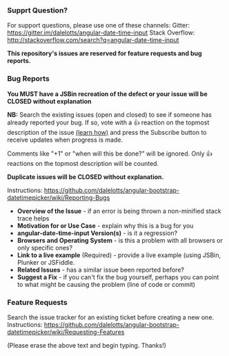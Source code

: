 ### Supprt Question?
For support questions, please use one of these channels: 
Gitter: https://gitter.im/dalelotts/angular-date-time-input
Stack Overflow: http://stackoverflow.com/search?q=angular-date-time-input

**This repository's issues are reserved for feature requests and bug reports.**

### Bug Reports
**You MUST have a JSBin recreation of the defect or your issue will be CLOSED without explanation**

**NB:** Search the existing issues (open and closed) to see if someone has already reported your bug. If so, vote with a 👍 reaction on the topmost description of the issue [(learn how)](https://github.com/blog/2119-add-reactions-to-pull-requests-issues-and-comments) and press the Subscribe button to receive updates when progress is made.

Comments like "+1" or "when will this be done?" will be ignored. Only 👍 reactions on the topmost description will be counted.

**Duplicate issues will be CLOSED without explanation.**

Instructions: https://github.com/dalelotts/angular-bootstrap-datetimepicker/wiki/Reporting-Bugs

* __Overview of the Issue__ - if an error is being thrown a non-minified stack trace helps
* __Motivation for or Use Case__ - explain why this is a bug for you
* __angular-date-time-input Version(s)__ - is it a regression?
* __Browsers and Operating System__ - is this a problem with all browsers or only specific ones?
* __Link to a live example__ (Required) - provide a live example (using JSBin, Plunker or JSFiddle.
* __Related Issues__ - has a similar issue been reported before?
* __Suggest a Fix__ - if you can't fix the bug yourself, perhaps you can point to what might be
  causing the problem (line of code or commit)
  
### Feature Requests
Search the issue tracker for an existing ticket before creating a new one.
Instructions: https://github.com/dalelotts/angular-bootstrap-datetimepicker/wiki/Requesting-Features

(Please erase the above text and begin typing. Thanks!)
